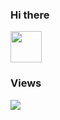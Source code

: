 ### Hi there

<img src="https://raw.githubusercontent.com/FortAwesome/Font-Awesome/6.x/svgs/brands/windows.svg" width="50" height="50">

### Views
![](https://komarev.com/ghpvc/?username=jonathanchapmanmoore)
